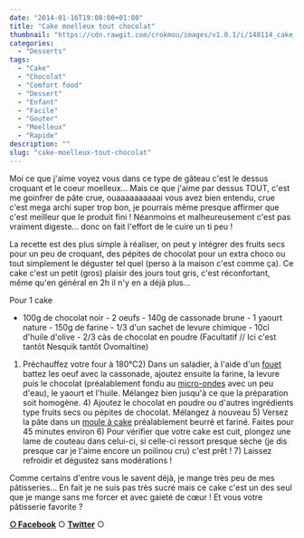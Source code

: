 ```yaml
---
date: "2014-01-16T19:08:00+01:00"
title: "Cake moelleux tout chocolat"
thumbnail: "https://cdn.rawgit.com/crokmou/images/v1.0.1/i/140114_cake_chocolat_moelleux.jpg"
categories:
  - "Desserts"
tags:
  - "Cake"
  - "Chocolat"
  - "Comfort food"
  - "Dessert"
  - "Enfant"
  - "Facile"
  - "Gouter"
  - "Moelleux"
  - "Rapide"
description: ""
slug: "cake-moelleux-tout-chocolat"
---
```


Moi ce que j'aime voyez vous dans ce type de gâteau c'est le dessus croquant et le coeur moelleux... Mais ce que j'aime par dessus TOUT, c'est me goinfrer de pâte crue, ouaaaaaaaaaai vous avez bien entendu, crue c'est mega archi super trop bon, je pourrais même presque affirmer que c'est meilleur que le produit fini ! Néanmoins et malheureusement c'est pas vraiment digeste... donc on fait l'effort de le cuire un ti peu !

La recette est des plus simple à réaliser, on peut y intégrer des fruits secs pour un peu de croquant, des pépites de chocolat pour un extra choco ou tout simplement le déguster tel quel (perso à la maison c'est comme ça). Ce cake c'est un petit (gros) plaisir des jours tout gris, c'est réconfortant, même qu'en général en 2h il n'y en a déjà plus...

Pour 1 cake

- 100g de chocolat noir - 2 oeufs - 140g de cassonade brune - 1 yaourt nature - 150g de farine - 1/3 d'un sachet de levure chimique - 10cl d'huile d'olive - 2/3 càs de chocolat en poudre (Facultatif // Ici c'est tantôt Nesquik tantôt Ovomaltine)

1) Préchauffez votre four à 180°C2) Dans un saladier, à l'aide d'un [fouet](http://www.rueducommerce.fr/index/ustensile%20Fouet%20inox) battez les oeuf avec la cassonade, ajoutez ensuite la farine, la levure puis le chocolat (préalablement fondu au [micro-ondes](http://www.rueducommerce.fr/m/pl/malid:29456719) avec un peu d'eau), le yaourt et l'huile. Mélangez bien jusqu'à ce que la préparation soit homogène. 4) Ajoutez le chocolat en poudre ou d'autres ingrédients type fruits secs ou pépites de chocolat. Mélangez à nouveau 5) Versez la pâte dans un [moule à cake](http://www.rueducommerce.fr/index/moule%20a%20cake) préalablement beurré et fariné. Faites pour 45 minutes environ 6) Pour vérifier que votre cake est cuit, plongez une lame de couteau dans celui-ci, si celle-ci ressort presque sèche (je dis presque car je l'aime encore un poilinou cru) c'est prêt ! 7) Laissez refroidir et dégustez sans modérations !

Comme certains d'entre vous le savent déjà, je mange très peu de mes pâtisseries... En fait je ne suis pas très sucré mais ce cake c'est un des seul que je mange sans me forcer et avec gaieté de cœur ! Et vous votre pâtisserie favorite ?

[**○<span style="font-size: xx-small; margin: 0px; outline: 0px; padding: 0px;"><span style="font-family: Arial, Helvetica, sans-serif; margin: 0px; outline: 0px; padding: 0px;"> </span></span>Facebook**](https://www.facebook.com/pages/CroKMou/148093255259077) ○ [**Twitter**](https://twitter.com/Crokmou) ○